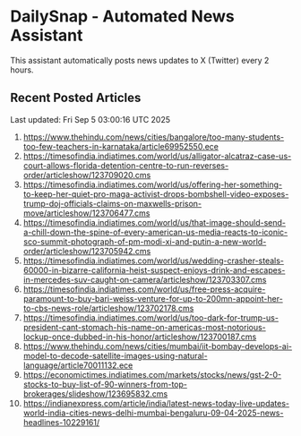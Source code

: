 # DailySnap - Automated News Assistant

This assistant automatically posts news updates to X (Twitter) every 2 hours.

## Recent Posted Articles

Last updated: Fri Sep  5 03:00:16 UTC 2025

1. https://www.thehindu.com/news/cities/bangalore/too-many-students-too-few-teachers-in-karnataka/article69952550.ece
2. https://timesofindia.indiatimes.com/world/us/alligator-alcatraz-case-us-court-allows-florida-detention-centre-to-run-reverses-order/articleshow/123709020.cms
3. https://timesofindia.indiatimes.com/world/us/offering-her-something-to-keep-her-quiet-pro-maga-activist-drops-bombshell-video-exposes-trump-doj-officials-claims-on-maxwells-prison-move/articleshow/123706477.cms
4. https://timesofindia.indiatimes.com/world/us/that-image-should-send-a-chill-down-the-spine-of-every-american-us-media-reacts-to-iconic-sco-summit-photograph-of-pm-modi-xi-and-putin-a-new-world-order/articleshow/123705942.cms
5. https://timesofindia.indiatimes.com/world/us/wedding-crasher-steals-60000-in-bizarre-california-heist-suspect-enjoys-drink-and-escapes-in-mercedes-suv-caught-on-camera/articleshow/123703307.cms
6. https://timesofindia.indiatimes.com/world/us/free-press-acquire-paramount-to-buy-bari-weiss-venture-for-up-to-200mn-appoint-her-to-cbs-news-role/articleshow/123702178.cms
7. https://timesofindia.indiatimes.com/world/us/too-dark-for-trump-us-president-cant-stomach-his-name-on-americas-most-notorious-lockup-once-dubbed-in-his-honor/articleshow/123700187.cms
8. https://www.thehindu.com/news/cities/mumbai/iit-bombay-develops-ai-model-to-decode-satellite-images-using-natural-language/article70011132.ece
9. https://economictimes.indiatimes.com/markets/stocks/news/gst-2-0-stocks-to-buy-list-of-90-winners-from-top-brokerages/slideshow/123695832.cms
10. https://indianexpress.com/article/india/latest-news-today-live-updates-world-india-cities-news-delhi-mumbai-bengaluru-09-04-2025-news-headlines-10229161/

